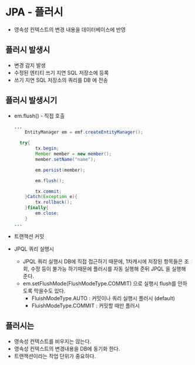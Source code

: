 # JPA - 플러시 

* 영속성 컨텍스트의 변경 내용을 데이터베이스에 반영



## 플러시 발생시

* 변경 감지 발생
* 수정된 엔티티 쓰기 지연 SQL 저장소에 등록
* 쓰기 지연 SQL 저장소의 쿼리를 DB 에 전송



## 플러시 발생시기

* em.flush() - 직접 호출

  ```java
  ...
      EntityManager em = emf.createEntityManager();
  
  	try{
          tx.begin;
          Member member = new member();
          member.setName("name");
  
          em.persist(member);
  
          em.flush();
  
          tx.commit;
      }Catch(Exception e){
          tx.rollback();
      }finally{
          em.close;
      }
  ...
  ```

  

* 트랜잭션 커밋 
* JPQL 쿼리 실행시
  * JPQL 쿼리 실행시 DB에 직접 접근하기 때문에, 1차캐시에 저장된 항목들은 조회, 수정 등이 불가능 하기때문에 플러시를 자동 실행해 준뒤 JPQL 을 실행해 준다.
  * em.setFlushMode(FlushModeType.COMMIT) 으로 실행시 flush를 안하도록 막을수도 있다.
    * FluishModeType.AUTO : 커밋이나 쿼리 실행시 플러시 (default)
    * FluishModeType.COMMIT : 커밋할 때만 플러시



## 플러시는

* 영속성 컨텍스트를 비우지는 않는다.
* 영속성 컨텍스트의 변경내용을 DB에 동기화 한다.
* 트랜잭션이라는 작업 단위가 중요하다.

